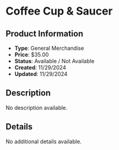 # Coffee Cup & Saucer

## Product Information
- **Type**: General Merchandise
- **Price**: $35.00
- **Status**: Available / Not Available
- **Created**: 11/29/2024
- **Updated**: 11/29/2024

## Description
No description available.



## Details
No additional details available.
